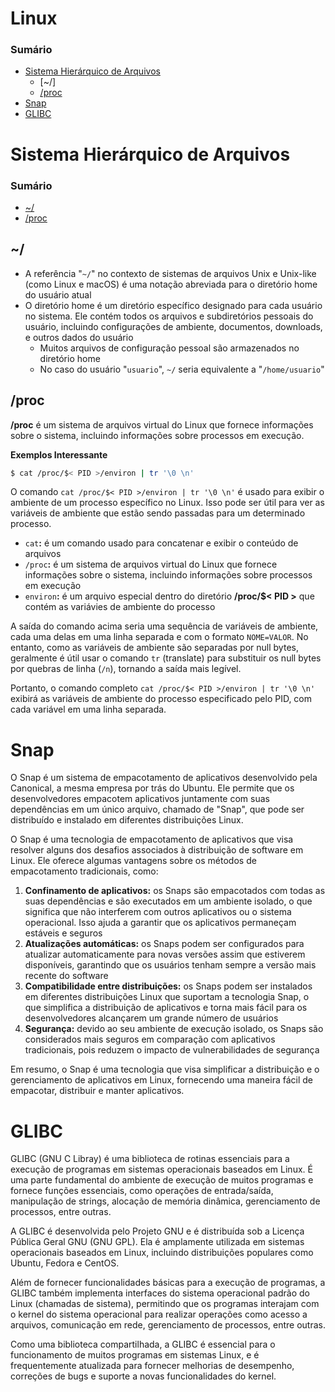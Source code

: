 # Linux

### Sumário

- [Sistema Hierárquico de Arquivos](#sistema-hierarquico-arquivos)
    + [~/]
    + [/proc](#sistema-hierarquico-arquivos-proc)
- [Snap](#snap)
- [GLIBC](#glibc)

# <a id="sistema-hierarquico-arquivos"></a>Sistema Hierárquico de Arquivos

### Sumário

- [~/](#sistema-hierarquico-arquivos-simbolos-especiais)
- [/proc](#sistema-hierarquico-arquivos-proc)

## <a id="sistema-hierarquico-arquivos-simbolos-especiais"></a>~/

- A referência "`~/`" no contexto de sistemas de arquivos Unix e Unix-like (como Linux e macOS) é uma notação abreviada para o diretório home do usuário atual
- O diretório home é um diretório específico designado para cada usuário no sistema. Ele contém todos os arquivos e subdiretórios pessoais do usuário, incluindo configurações de ambiente, documentos, downloads, e outros dados do usuário
    + Muitos arquivos de configuração pessoal são armazenados no diretório home
    + No caso do usuário "`usuario`", `~/` seria equivalente a "`/home/usuario`"

## <a id="sistema-hierarquico-arquivos-proc"></a>/proc

**/proc** é um sistema de arquivos virtual do Linux que fornece informações sobre o sistema, incluindo informações sobre processos em execução.

**Exemplos Interessante**

```bash
$ cat /proc/$< PID >/environ | tr '\0 \n'
```

O comando `cat /proc/$< PID >/environ | tr '\0 \n'` é usado para exibir o ambiente de um processo específico no Linux. Isso pode ser útil para ver as variáveis de ambiente que estão sendo passadas para um determinado processo.

- `cat`**:** é um comando usado para concatenar e exibir o conteúdo de arquivos
- `/proc`**:** é um sistema de arquivos virtual do Linux que fornece informações sobre o sistema, incluindo informações sobre processos em execução
- `environ`**:** é um arquivo especial dentro do diretório **/proc/$< PID >** que contém as variávies de ambiente do processo

A saída do comando acima seria uma sequência de variáveis de ambiente, cada uma delas em uma linha separada e com o formato `NOME=VALOR`. No entanto, como as variáveis de ambiente são separadas por null bytes, geralmente é útil usar o comando `tr` (translate) para substituir os null bytes por quebras de linha (`/n`), tornando a saída mais legível.

Portanto, o comando completo `cat /proc/$< PID >/environ | tr '\0 \n'` exibirá as variáveis de ambiente do processo especificado pelo PID, com cada variável em uma linha separada.

# <a id="snap"></a>Snap

O Snap é um sistema de empacotamento de aplicativos desenvolvido pela Canonical, a mesma empresa por trás do Ubuntu. Ele permite que os desenvolvedores empacotem aplicativos juntamente com suas dependências em um único arquivo, chamado de "Snap", que pode ser distribuído e instalado em diferentes distribuições Linux.

O Snap é uma tecnologia de empacotamento de aplicativos que visa resolver alguns dos desafios associados à distribuição de software em Linux. Ele oferece algumas vantagens sobre os métodos de empacotamento tradicionais, como:

1. **Confinamento de aplicativos:** os Snaps são empacotados com todas as suas dependências e são executados em um ambiente isolado, o que significa que não interferem com outros aplicativos ou o sistema operacional. Isso ajuda a garantir que os aplicativos permaneçam estáveis e seguros
2. **Atualizações automáticas:** os Snaps podem ser configurados para atualizar automaticamente para novas versões assim que estiverem disponíveis, garantindo que os usuários tenham sempre a versão mais recente do software
3. **Compatibilidade entre distribuições:** os Snaps podem ser instalados em diferentes distribuições Linux que suportam a tecnologia Snap, o que simplifica a distribuição de aplicativos e torna mais fácil para os desenvolvedores alcançarem um grande número de usuários
4. **Segurança:** devido ao seu ambiente de execução isolado, os Snaps são considerados mais seguros em comparação com aplicativos tradicionais, pois reduzem o impacto de vulnerabilidades de segurança

Em resumo, o Snap é uma tecnologia que visa simplificar a distribuição e o gerenciamento de aplicativos em Linux, fornecendo uma maneira fácil de empacotar, distribuir e manter aplicativos.

# <a id="glibc"></a>GLIBC

GLIBC (GNU C Libray) é uma biblioteca de rotinas essenciais para a execução de programas em sistemas operacionais baseados em Linux. É uma parte fundamental do ambiente de execução de muitos programas e fornece funções essenciais, como operações de entrada/saída, manipulação de strings, alocação de memória dinâmica, gerenciamento de processos, entre outras.

A GLIBC é desenvolvida pelo Projeto GNU e é distribuída sob a Licença Pública Geral GNU (GNU GPL). Ela é amplamente utilizada em sistemas operacionais baseados em Linux, incluindo distribuições populares como Ubuntu, Fedora e CentOS.

Além de fornecer funcionalidades básicas para a execução de programas, a GLIBC também implementa interfaces do sistema operacional padrão do Linux (chamadas de sistema), permitindo que os programas interajam com o kernel do sistema operacional para realizar operações como acesso a arquivos, comunicação em rede, gerenciamento de processos, entre outras.

Como uma biblioteca compartilhada, a GLIBC é essencial para o funcionamento de muitos programas em sistemas Linux, e é frequentemente atualizada para fornecer melhorias de desempenho, correções de bugs e suporte a novas funcionalidades do kernel.
